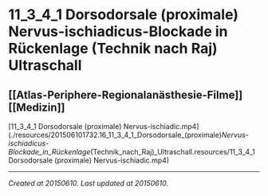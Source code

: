 # 11_3_4_1 Dorsodorsale (proximale) Nervus-ischiadicus-Blockade in Rückenlage (Technik nach Raj) Ultraschall
 [[Atlas-Periphere-Regionalanästhesie-Filme]] [[Medizin]] 
---



[11\_3\_4\_1 Dorsodorsale (proximale) Nervus-ischiadic.mp4](./resources/201506101732.16_11_3_4_1_Dorsodorsale_(proximale)_Nervus-ischiadicus-Blockade_in_Rückenlage_(Technik_nach_Raj)_Ultraschall.resources/11_3_4_1 Dorsodorsale (proximale) Nervus-ischiadic.mp4)

---

_Created at 20150610._
_Last updated at 20150610._



